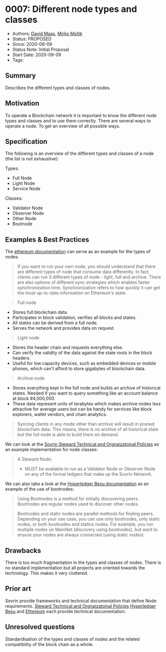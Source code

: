 # 0007: Different node types and classes
- Authors: [David Maas](david_maas@hotmail.de), [Mirko Mollik](mollik@trustcerts.de) 
- Status: PROPOSED
- Since: 2020-09-09 
- Status Note: Initial Proposal  
- Start Date: 2020-09-09 
- Tags: 

## Summary

Describes the different types and classes of nodes.

## Motivation

To operate a Blockchain network it is important to know the different node types and classes and to use them correctly. There are several ways to operate a node. To get an overview of all possible ways.

## Specification

The following is an overview of the different types and classes of a node (the list is not exhaustive):

Types:
- Full Node
- Light Node
- Service Node

Classes:
- Validator Node
- Observer Node
- Other Node
- Bootnode


## Examples & Best Practices

The [ethereum documentation](https://ethereum.org/en/developers/docs/nodes-and-clients/) can serve as an example for the types of nodes.

> If you want to run your own node, you should understand that there are different types of node that consume data differently. In fact, clients can run 3 different types of node - light, full and archive. There are also options of different sync strategies which enables faster synchronization time. Synchronization refers to how quickly it can get the most up-to-date information on Ethereum's state.

>  Full node
 - Stores full blockchain data.
 - Participates in block validation, verifies all blocks and states.
 - All states can be derived from a full node.
 - Serves the network and provides data on request.
 
> Light node
- Stores the header chain and requests everything else.
- Can verify the validity of the data against the state roots in the block headers.
- Useful for low capacity devices, such as embedded devices or mobile phones, which can't afford to store gigabytes of blockchain data.

> Archive node
- Stores everything kept in the full node and builds an archive of historical states. Needed if you want to query something like an account balance at block #4,000,000.
- These data represent units of terabytes which makes archive nodes less attractive for average users but can be handy for services like block explorers, wallet vendors, and chain analytics.
> Syncing clients in any mode other than archive will result in pruned blockchain data. This means, there is no archive of all historical state but the full node is able to build them on demand.

We can look at the [Sovrin Steward Technical and Orgnaizatoinal Policies](https://sovrin.org/wp-content/uploads/Steward-Technical-and-Organizational-Policies-V2.pdf) as an example implementation for node classes:
> A Steward Node:
> * MUST be available to run as a Validator Node or Observer Node on any of the formal ledgers that make up the Sovrin Network.

We can also take a look at the [Hyperledger Besu documentation](https://besu.hyperledger.org/en/stable/HowTo/Find-and-Connect/Bootnodes/) as an example of the use of bootnodes: 
> Using Bootnodes is a method for initially discovering peers. Bootnodes are regular nodes used to discover other nodes.

> Bootnodes and static nodes are parallel methods for finding peers. Depending on your use case, you can use only bootnodes, only static nodes, or both bootnodes and statics nodes. For example, you run multiple nodes on MainNet (discovery using bootnodes), but want to ensure your nodes are always connected (using static nodes).

## Drawbacks

There is too much fragmentation in the types and classes of nodes. There is no standard implementation but all projects are oriented towards the technology. This makes it very cluttered.

## Prior art

 Sovrin provide frameworks and technical documentation that define Node requirements. 
 [Steward Technical and Orgnaizatoinal Policies](https://sovrin.org/wp-content/uploads/Steward-Technical-and-Organizational-Policies-V2.pdf)
 [Hyperledger Besu](https://besu.hyperledger.org/en/stable/) and [Ethereum](https://ethereum.org/en/developers/docs/) each provide technical documentation.

## Unresolved questions

Standardisation of the types and classes of nodes and the related compatibility of the block chain as a whole. 
